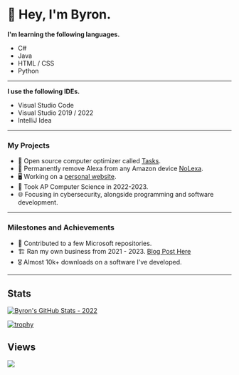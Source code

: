 

# 👋 Hey, I'm Byron. 

**I'm learning the following languages.**

- C#
- Java
- HTML / CSS
- Python

***

**I use the following IDEs.**

- Visual Studio Code
- Visual Studio 2019 / 2022
- IntelliJ Idea
***

### My Projects
- 🧹 Open source computer optimizer called [Tasks](https://github.com/LiteTools/Tasks).
- 🚫 Permanently remove Alexa from any Amazon device [NoLexa](https://github.com/byronbytes/NoLexa).
- 🖥 Working on a [personal website](https://byron.lol).
- 🏫 Took AP Computer Science in 2022-2023.
- 🌐 Focusing in cybersecurity, alongside programming and software development.

***

### Milestones and Achievements
- 🏢 Contributed to a few Microsoft repositories.
- 🏗 Ran my own business from 2021 - 2023. [Blog Post Here](https://byron.lol/blog/2022/10/21.html)
- 🎖️ Almost 10k+ downloads on a software I've developed.  
***

## Stats
[![Byron's GitHub Stats - 2022](https://github-readme-stats-one-bice.vercel.app/api?username=byronbytes&include_all_commits=true&count_private=true&role=OWNER,ORGANIZATION_MEMBER,COLLABORATOR&theme=github_dark)](https://github.com/anuraghazra/github-readme-stats)

[![trophy](https://github-profile-trophy.vercel.app/?username=byronbytes&theme=darkhub)](https://github.com/ryo-ma/github-profile-trophy)

## Views
![](https://komarev.com/ghpvc/?username=byronbytes)


